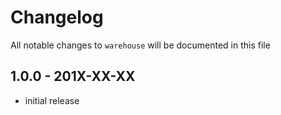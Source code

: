# Changelog

All notable changes to `warehouse` will be documented in this file

## 1.0.0 - 201X-XX-XX

- initial release
